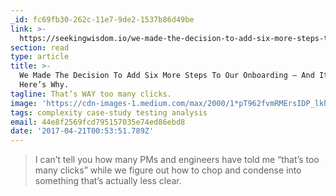```yaml
---
_id: fc69fb30-262c-11e7-9de2-1537b86d49be
link: >-
  https://seekingwisdom.io/we-made-the-decision-to-add-six-more-steps-to-our-onboarding-and-it-worked-heres-why-f737f84d2512
section: read
type: article
title: >-
  We Made The Decision To Add Six More Steps To Our Onboarding — And It Worked.
  Here’s Why.
tagline: That’s WAY too many clicks.
image: 'https://cdn-images-1.medium.com/max/2000/1*pT962fvmRMErsIDP_lkhqA.jpeg'
tags: complexity case-study testing analysis
email: 44e8f2569fcd795157035e74ed86ebd8
date: '2017-04-21T00:53:51.789Z'
---
```

> I can’t tell you how many PMs and engineers have told me “that’s too many clicks” while we figure out how to chop and condense into something that’s actually less clear.
